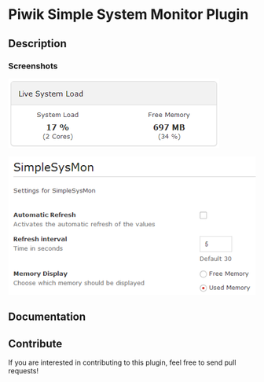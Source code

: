 # Piwik Simple System Monitor Plugin

## Description

### Screenshots
![](https://github.com/job963/SimpleSysMon/raw/master/screenshots/widgetLiveSysLoad-EN.png)

![](https://github.com/job963/SimpleSysMon/raw/master/screenshots/settingLiveSysLoad-EN.png)


## Documentation

## Contribute 

If you are interested in contributing to this plugin, feel free to send pull requests!